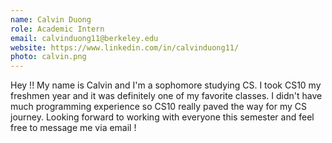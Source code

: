 ```yaml
---
name: Calvin Duong
role: Academic Intern
email: calvinduong11@berkeley.edu
website: https://www.linkedin.com/in/calvinduong11/
photo: calvin.png
---
```


Hey !! My name is Calvin and I'm a sophomore studying CS. I took CS10 my freshmen year and it was definitely one of my favorite classes. I didn't have much programming experience so CS10 really paved the way for my CS journey. Looking forward to working with everyone this semester and feel free to message me via email ! 